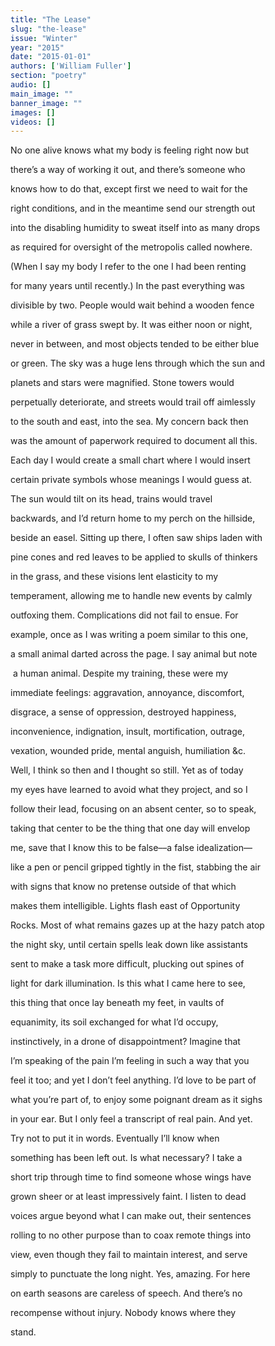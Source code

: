 ```yaml
---
title: "The Lease"
slug: "the-lease"
issue: "Winter"
year: "2015"
date: "2015-01-01"
authors: ['William Fuller']
section: "poetry"
audio: []
main_image: ""
banner_image: ""
images: []
videos: []
---
```

No one alive knows what my body is feeling right now but 

 there’s a way of working it out, and there’s someone who 

 knows how to do that, except first we need to wait for the

 right conditions, and in the meantime send our strength out

 into the disabling humidity to sweat itself into as many drops

 as required for oversight of the metropolis called nowhere. 

 (When I say my body I refer to the one I had been renting

 for many years until recently.) In the past everything was

 divisible by two. People would wait behind a wooden fence

 while a river of grass swept by. It was either noon or night,

 never in between, and most objects tended to be either blue

 or green. The sky was a huge lens through which the sun and

 planets and stars were magnified. Stone towers would 

 perpetually deteriorate, and streets would trail off aimlessly

 to the south and east, into the sea. My concern back then 

 was the amount of paperwork required to document all this. 

 Each day I would create a small chart where I would insert

 certain private symbols whose meanings I would guess at.

 The sun would tilt on its head, trains would travel 

 backwards, and I’d return home to my perch on the hillside,

 beside an easel. Sitting up there, I often saw ships laden with

 pine cones and red leaves to be applied to skulls of thinkers

 in the grass, and these visions lent elasticity to my

 temperament, allowing me to handle new events by calmly

 outfoxing them. Complications did not fail to ensue. For

 example, once as I was writing a poem similar to this one,

 a small animal darted across the page. I say animal but note

  a human animal. Despite my training, these were my

 immediate feelings: aggravation, annoyance, discomfort,

 disgrace, a sense of oppression, destroyed happiness, 

 inconvenience, indignation, insult, mortification, outrage,

 vexation, wounded pride, mental anguish, humiliation &c.

 Well, I think so then and I thought so still. Yet as of today

 my eyes have learned to avoid what they project, and so I

 follow their lead, focusing on an absent center, so to speak, 

 taking that center to be the thing that one day will envelop

 me, save that I know this to be false––a false idealization–– 

 like a pen or pencil gripped tightly in the fist, stabbing the air

 with signs that know no pretense outside of that which

 makes them intelligible. Lights flash east of Opportunity

 Rocks. Most of what remains gazes up at the hazy patch atop

 the night sky, until certain spells leak down like assistants 

 sent to make a task more difficult, plucking out spines of

 light for dark illumination. Is this what I came here to see,

 this thing that once lay beneath my feet, in vaults of 

 equanimity, its soil exchanged for what I’d occupy, 

 instinctively, in a drone of disappointment? Imagine that 

 I’m speaking of the pain I’m feeling in such a way that you

 feel it too; and yet I don’t feel anything. I’d love to be part of

 what you’re part of, to enjoy some poignant dream as it sighs

 in your ear. But I only feel a transcript of real pain. And yet. 

 Try not to put it in words. Eventually I’ll know when

 something has been left out. Is what necessary? I take a 

 short trip through time to find someone whose wings have

 grown sheer or at least impressively faint. I listen to dead

 voices argue beyond what I can make out, their sentences

 rolling to no other purpose than to coax remote things into

 view, even though they fail to maintain interest, and serve

 simply to punctuate the long night. Yes, amazing. For here

 on earth seasons are careless of speech. And there’s no

 recompense without injury. Nobody knows where they

 stand.

